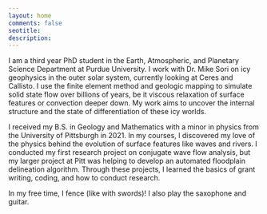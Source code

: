 ```yaml
---
layout: home
comments: false
seotitle: 
description: 
---
```


I am a third year PhD student in the Earth, Atmospheric, and Planetary Science Department at Purdue University. I work with Dr. Mike Sori on icy geophysics in the outer solar system, currently looking at Ceres and Callisto. I use the finite element method and geologic mapping to simulate solid state flow over billions of years, be it viscous relaxation of surface features or convection deeper down. My work aims to uncover the internal structure and the state of differentiation of these icy worlds. 

I received my B.S. in Geology and Mathematics with a minor in physics from the University of Pittsburgh in 2021. In my courses, I discovered my love of the physics behind the evolution of surface features like waves and rivers. I conducted my first research project on conjugate wave flow analysis, but my larger project at Pitt was helping to develop an automated floodplain delineation algorithm. Through these projects, I learned the basics of grant writing, coding, and how to conduct research. 

In my free time, I fence (like with swords)! I also play the saxophone and guitar. 



